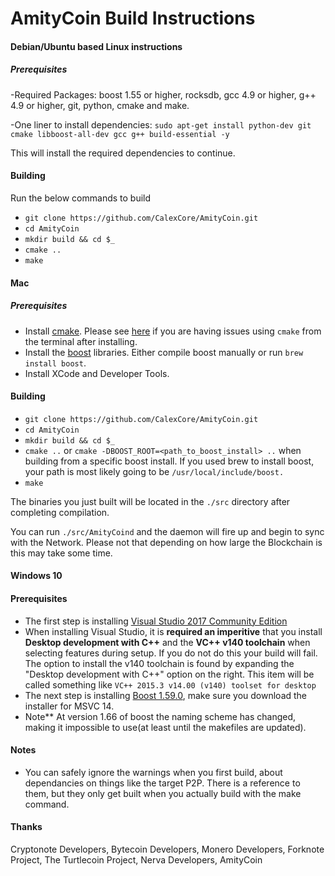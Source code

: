 # AmityCoin Build Instructions


#### Debian/Ubuntu based Linux instructions

##### Prerequisites

-Required Packages: boost 1.55 or higher, rocksdb, gcc 4.9 or higher, g++ 4.9 or higher, git, python, cmake and make.

-One liner to install dependencies: `sudo apt-get install python-dev git cmake libboost-all-dev gcc g++ build-essential -y`

This will install the required dependencies to continue.

#### Building

Run the below commands to build

- `git clone https://github.com/CalexCore/AmityCoin.git`
- `cd AmityCoin`
- `mkdir build && cd $_`
- `cmake ..`
- `make`


#### Mac

##### Prerequisites

- Install [cmake](https://cmake.org/). Please see [here](https://stackoverflow.com/questions/23849962/cmake-installer-for-mac-fails-to-create-usr-bin-symlinks) if you are having issues using `cmake` from the terminal after installing.
- Install the [boost](http://www.boost.org/) libraries. Either compile boost manually or run `brew install boost`.
- Install XCode and Developer Tools.

#### Building

- `git clone https://github.com/CalexCore/AmityCoin.git`
- `cd AmityCoin`
- `mkdir build && cd $_`
- `cmake ..` or `cmake -DBOOST_ROOT=<path_to_boost_install> ..` when building
  from a specific boost install. If you used brew to install boost, your path is most likely going to be `/usr/local/include/boost.`
- `make`

The binaries you just built will be located in the `./src` directory after completing compilation.

You can run `./src/AmityCoind` and the daemon will fire up and begin to sync with the Network. Please not that depending on how large the Blockchain is this may take some time.


#### Windows 10

#### Prerequisites

- The first step is installing [Visual Studio 2017 Community Edition](https://www.visualstudio.com/thank-you-downloading-visual-studio/?sku=Community&rel=15&page=inlineinstall)
- When installing Visual Studio, it is **required an imperitive** that you install **Desktop development with C++** and the **VC++ v140 toolchain** when selecting features during setup. If you do not do this your build will fail. The option to install the v140 toolchain is found by expanding the "Desktop development with C++" option on the right. This item will be called something like `VC++ 2015.3 v14.00 (v140) toolset for desktop`
- The next step is installing [Boost 1.59.0](https://sourceforge.net/projects/boost/files/boost-binaries/1.59.0/), make sure you download the installer for MSVC 14.
- Note** At version 1.66 of boost the naming scheme has changed, making it impossible to use(at least until the makefiles are updated).

#### Notes
 - You can safely ignore the warnings when you first build, about dependancies on things like the target P2P.  There is a reference to them, but they only get built when you actually build with the make command.

#### Thanks
Cryptonote Developers, Bytecoin Developers, Monero Developers, Forknote Project, The Turtlecoin Project, Nerva Developers, AmityCoin
